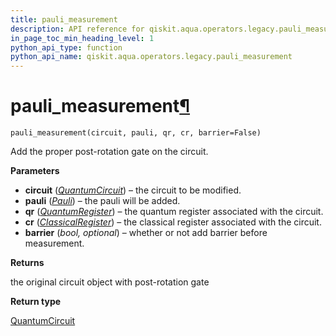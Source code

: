 ```yaml
---
title: pauli_measurement
description: API reference for qiskit.aqua.operators.legacy.pauli_measurement
in_page_toc_min_heading_level: 1
python_api_type: function
python_api_name: qiskit.aqua.operators.legacy.pauli_measurement
---
```


# pauli\_measurement[¶](#pauli-measurement "Permalink to this headline")

<span id="qiskit.aqua.operators.legacy.pauli_measurement" />

`pauli_measurement(circuit, pauli, qr, cr, barrier=False)`

Add the proper post-rotation gate on the circuit.

**Parameters**

*   **circuit** ([*QuantumCircuit*](qiskit.circuit.QuantumCircuit "qiskit.circuit.QuantumCircuit")) – the circuit to be modified.
*   **pauli** ([*Pauli*](qiskit.quantum_info.Pauli "qiskit.quantum_info.Pauli")) – the pauli will be added.
*   **qr** ([*QuantumRegister*](qiskit.circuit.QuantumRegister "qiskit.circuit.QuantumRegister")) – the quantum register associated with the circuit.
*   **cr** ([*ClassicalRegister*](qiskit.circuit.ClassicalRegister "qiskit.circuit.ClassicalRegister")) – the classical register associated with the circuit.
*   **barrier** (*bool, optional*) – whether or not add barrier before measurement.

**Returns**

the original circuit object with post-rotation gate

**Return type**

[QuantumCircuit](qiskit.circuit.QuantumCircuit "qiskit.circuit.QuantumCircuit")

